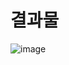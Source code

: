# 결과물

![image](https://github.com/kangjungmook/react-study/assets/106642094/f1b5a3bc-7136-494e-9d6a-b2da9b20a438)
